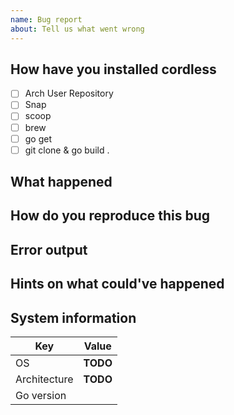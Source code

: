 ```yaml
---
name: Bug report
about: Tell us what went wrong
---
```


## How have you installed cordless

- [ ] Arch User Repository
- [ ] Snap
- [ ] scoop
- [ ] brew
- [ ] go get
- [ ] git clone & go build .

## What happened

<!-- Explain what happened (the problem)-->

## How do you reproduce this bug

<!-- Explain how exactly I can produce this bug on my machine -->

## Error output

<!-- If there was any output, enter it here please -->

## Hints on what could've happened

<!-- If you know how to solve this problem, tell others how -->

## System information

| Key | Value |
| - | - |
| OS | **TODO** |
| Architecture | **TODO** |
| Go version | <!-- Only applied if self-compiled via "go get" or "go build". --> |
